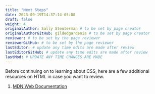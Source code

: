 ```yaml
---
title: "Next Steps"
date: 2023-09-19T14:37:14-05:00
draft: false
weight: 4
originalAuthor: Sally Steuterman # to be set by page creator
originalAuthorGitHub: gildedgardenia # to be set by page creator
reviewer: # to be set by the page reviewer
reviewerGitHub: # to be set by the page reviewer
lastEditor: # update any time edits are made after review
lastEditorGitHub: # update any time edits are made after review
lastMod: # UPDATE ANY TIME CHANGES ARE MADE
---
```


Before continuing on to learning about CSS, here are a few additional resources on HTML in case you want to review.

1. [MDN Web Documentation](http://localhost:8080/devdocs_en_html_2025-01/index)